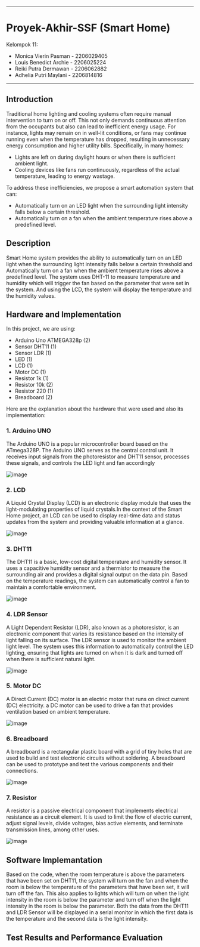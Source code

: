 ------------------------------------------------------------------------------------------------
# Proyek-Akhir-SSF (Smart Home)

Kelompok 11:
- Monica Vierin Pasman - 2206029405
- Louis Benedict Archie - 2206025224
- Reiki Putra Dermawan - 2206062882
- Adhelia Putri Maylani - 2206814816

------------------------------------------------------------------------------------------------
## Introduction
Traditional home lighting and cooling systems often require manual intervention to turn on or off. This not only demands continuous attention from the occupants but also can lead to inefficient energy usage. For instance, lights may remain on in well-lit conditions, or fans may continue running even when the temperature has dropped, resulting in unnecessary energy consumption and higher utility bills. Specifically, in many homes:
- Lights are left on during daylight hours or when there is sufficient ambient light.
- Cooling devices like fans run continuously, regardless of the actual temperature, leading to energy wastage.

To address these inefficiencies, we propose a smart automation system that can:
- Automatically turn on an LED light when the surrounding light intensity falls below a certain threshold.
- Automatically turn on a fan when the ambient temperature rises above a predefined level.
## Description
Smart Home system provides the ability to automatically turn on an LED light when the surrounding light intensity falls below a certain threshold and Automatically turn on a fan when the ambient temperature rises above a predefined level. The system uses DHT-11 to measure temperature and humidity which will trigger the fan based on the parameter that were set in the system. And using the LCD, the system will display the temperature and the humidity values.

## Hardware and Implementation
In this project, we are using:
- Arduino Uno ATMEGA328p (2)
- Sensor DHT11 (1)
- Sensor LDR (1)
- LED (1)
- LCD (1)
- Motor DC (1)
- Resistor 1k (1)
- Resistor 10k (2)
- Resistor 220 (1)
- Breadboard (2)

Here are the explanation about the hardware that were used and also its implementation:
### 1. Arduino UNO
The Arduino UNO is a popular microcontroller board based on the ATmega328P. The Arduino UNO serves as the central control unit. It receives input signals from the photoresistor and DHT11 sensor, processes these signals, and controls the LED light and fan accordingly

![image](https://github.com/monicavierin/Smart-Home/assets/144347093/6769a09a-6577-40c1-bf72-3a8d88b3a785)

### 2. LCD
A Liquid Crystal Display (LCD) is an electronic display module that uses the light-modulating properties of liquid crystals.In the context of the Smart Home project, an LCD can be used to display real-time data and status updates from the system and providing valuable information at a glance.

![image](https://github.com/monicavierin/Smart-Home/assets/144347093/93472587-40d2-403c-8ffc-482407b673cc)

### 3. DHT11
The DHT11 is a basic, low-cost digital temperature and humidity sensor. It uses a capacitive humidity sensor and a thermistor to measure the surrounding air and provides a digital signal output on the data pin. Based on the temperature readings, the system can automatically control a fan to maintain a comfortable environment.

![image](https://github.com/monicavierin/Smart-Home/assets/144347093/c8bbc0b7-3bce-4653-a522-6b20b3c9a1a2)

### 4. LDR Sensor
A Light Dependent Resistor (LDR), also known as a photoresistor, is an electronic component that varies its resistance based on the intensity of light falling on its surface. The LDR sensor is used to monitor the ambient light level. The system uses this information to automatically control the LED lighting, ensuring that lights are turned on when it is dark and turned off when there is sufficient natural light.

![image](https://github.com/monicavierin/Smart-Home/assets/144347093/e43aebd0-db46-46d0-a720-8e88fbd380fc)

### 5. Motor DC
A Direct Current (DC) motor is an electric motor that runs on direct current (DC) electricity.  a DC motor can be used to drive a fan that provides ventilation based on ambient temperature.

![image](https://github.com/monicavierin/Smart-Home/assets/144347093/2132d954-272e-4684-8e1e-2c40303459ae)

### 6. Breadboard
A breadboard is a rectangular plastic board with a grid of tiny holes that are used to build and test electronic circuits without soldering. A breadboard can be used to prototype and test the various components and their connections.

![image](https://github.com/monicavierin/Smart-Home/assets/144347093/d7fc9423-527e-4e80-89ba-e26e4b5f5ab7)

### 7. Resistor
A resistor is a passive electrical component that implements electrical resistance as a circuit element. It is used to limit the flow of electric current, adjust signal levels, divide voltages, bias active elements, and terminate transmission lines, among other uses. 

![image](https://github.com/monicavierin/Smart-Home/assets/144347093/fa300d4e-48fb-4b46-8b2b-48b32f20be84)

## Software Implemantation
Based on the code, when the room temperature is above the parameters that have been set on DHT11, the system will turn on the fan and when the room is below the temperature of the parameters that have been set, it will turn off the fan. This also applies to lights which will turn on when the light intensity in the room is below the parameter and turn off when the light intensity in the room is below the parameter. Both the data from the DHT11 and LDR Sensor will be displayed in a serial monitor in which the first data is the temperature and the second data is the light intensity. 

## Test Results and Performance Evaluation

